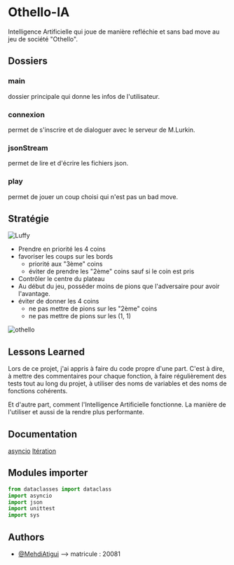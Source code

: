 
# Othello-IA

Intelligence Artificielle qui joue de manière refléchie et sans bad move
 au jeu de société "Othello".

## Dossiers
### main
dossier principale qui donne les infos de l'utilisateur.
### connexion
permet de s'inscrire et de dialoguer avec le serveur de M.Lurkin. 
### jsonStream
permet de lire et d'écrire les fichiers json.
### play
permet de jouer un coup choisi qui n'est pas un bad move.
## Stratégie
![Luffy](https://www.melty.fr/wp-content/uploads/meltyfr/2022/02/media-38835.jpg)
- Prendre en priorité les 4 coins
- favoriser les coups sur les bords
    - priorité aux "3ème" coins
    - éviter de prendre les "2ème" coins sauf si le coin est pris
- Contrôler le centre du plateau
- Au début du jeu, posséder moins de pions que l'adversaire pour avoir l'avantage.
- éviter de donner les 4 coins
    - ne pas mettre de pions sur les "2ème" coins
    - ne pas mettre de pions sur les (1, 1)
    
![othello](https://tronche.com/cours/assignment/position-initiale.gif)

## Lessons Learned

Lors de ce projet, j'ai appris à faire du code propre d'une part.
C'est à dire, à mettre des commentaires pour chaque fonction,
à faire régulièrement des tests tout au long du projet, à 
utiliser des noms de variables et des noms de fonctions cohérents.

Et d'autre part, comment l'Intelligence Artificielle fonctionne.
La manière de l'utiliser et aussi de la rendre plus performante.



## Documentation

[asyncio](https://docs.python.org/3/library/asyncio-stream.html)
[Itération](https://realpython.com/introduction-to-python-generators/)



## Modules importer

```python
from dataclasses import dataclass
import asyncio
import json
import unittest
import sys

```
## Authors

- [@MehdiAtigui](https://github.com/mehdiatigui/othello-IA)
--> matricule : 20081



